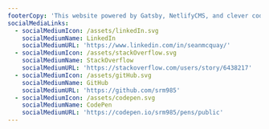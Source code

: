 ```yaml
---
footerCopy: 'This website powered by Gatsby, NetlifyCMS, and clever coding.'
socialMediaLinks:
  - socialMediumIcon: /assets/linkedIn.svg
    socialMediumName: LinkedIn
    socialMediumURL: 'https://www.linkedin.com/in/seanmcquay/'
  - socialMediumIcon: /assets/stackOverflow.svg
    socialMediumName: StackOverflow
    socialMediumURL: 'https://stackoverflow.com/users/story/6438217'
  - socialMediumIcon: /assets/gitHub.svg
    socialMediumName: GitHub
    socialMediumURL: 'https://github.com/srm985'
  - socialMediumIcon: /assets/codepen.svg
    socialMediumName: CodePen
    socialMediumURL: 'https://codepen.io/srm985/pens/public'
---
```


